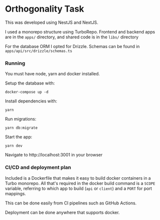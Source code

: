 # Orthogonality Task

This was developed using NestJS and NextJS.

I used a monorepo structure using TurboRepo. Frontend and backend apps are in the `apps/` directory, and shared code is in the `libs/` directory

For the database ORM I opted for Drizzle. Schemas can be found in `apps/api/src/drizzle/schemas.ts`

### Running

You must have node, yarn and docker installed.

Setup the database with:
```
docker-compose up -d
```

Install dependencies with:
```
yarn
```

Run migrations:
```
yarn db:migrate
```

Start the app:
```
yarn dev
```

Navigate to http://localhost:3001 in your browser

### CI/CD and deployment plan

Included is a Dockerfile that makes it easy to build docker containers in a Turbo monorepo. All that's required in the docker build command is a `SCOPE` variable, referring to which app to build (`api` or `client`) and a `PORT` for port mappings.

This can be done easily from CI pipelines such as GitHub Actions.

Deployment can be done anywhere that supports docker.
